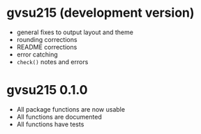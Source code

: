 # gvsu215 (development version)

* general fixes to output layout and theme
* rounding corrections
* README corrections
* error catching
* `check()` notes and errors

# gvsu215 0.1.0

* All package functions are now usable
* All functions are documented
* All functions have tests
